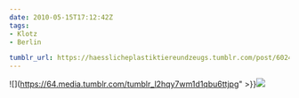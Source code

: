```yaml
---
date: 2010-05-15T17:12:42Z
tags:
- Klotz
- Berlin

tumblr_url: https://haesslicheplastiktiereundzeugs.tumblr.com/post/602433393
---
```

![](https://64.media.tumblr.com/tumblr_l2hqy7wm1d1qbu6ttjpg" >}}![](https://64.media.tumblr.com/tumblr_l2hqyptDlk1qbu6tt.jpg)

